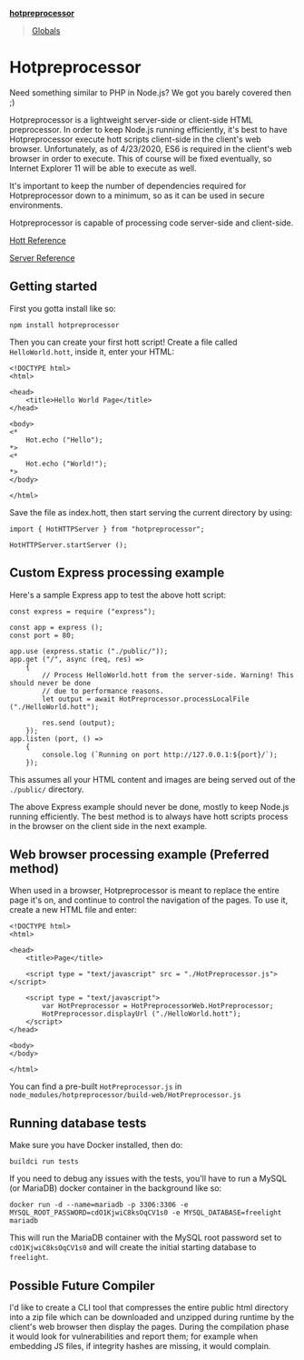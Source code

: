 **[hotpreprocessor](README.md)**

> [Globals](globals.md)

# Hotpreprocessor
Need something similar to PHP in Node.js? We got you barely covered then ;)

Hotpreprocessor is a lightweight server-side or client-side HTML preprocessor. In order to keep Node.js running efficiently, it's best to have Hotpreprocessor execute hott scripts client-side in the client's web browser. Unfortunately, as of 4/23/2020, ES6 is required in the client's web browser in order to execute. This of course will be fixed eventually, so Internet Explorer 11 will be able to execute as well.

It's important to keep the number of dependencies required for Hotpreprocessor down to a minimum, so as it can be used in secure environments.

Hotpreprocessor is capable of processing code server-side and client-side.

[Hott Reference](./docs/classes/hot.md)

[Server Reference](./docs/globals.md)

## Getting started
First you gotta install like so:

	npm install hotpreprocessor

Then you can create your first hott script! Create a file called ```HelloWorld.hott```, inside it, enter your HTML:

	<!DOCTYPE html>
	<html>

	<head>
		<title>Hello World Page</title>
	</head>
	
	<body>
	<*
		Hot.echo ("Hello");
	*>
	<*
		Hot.echo ("World!");
	*>
	</body>
	
	</html>

Save the file as index.hott, then start serving the current directory by using:

	import { HotHTTPServer } from "hotpreprocessor";

	HotHTTPServer.startServer ();

## Custom Express processing example
Here's a sample Express app to test the above hott script:

	const express = require ("express");

	const app = express ();
	const port = 80;

	app.use (express.static ("./public/"));
	app.get ("/", async (req, res) => 
		{
			// Process HelloWorld.hott from the server-side. Warning! This should never be done
			// due to performance reasons.
			let output = await HotPreprocessor.processLocalFile ("./HelloWorld.hott");

			res.send (output);
		});
	app.listen (port, () =>
		{
			console.log (`Running on port http://127.0.0.1:${port}/`);
		});

This assumes all your HTML content and images are being served out of the ```./public/``` directory.

The above Express example should never be done, mostly to keep Node.js running efficiently. The best method is to always have hott scripts process in the browser on the client side in the next example.

## Web browser processing example (Preferred method)
When used in a browser, Hotpreprocessor is meant to replace the entire page it's on, and continue to control the navigation of the pages. To use it, create a new HTML file and enter:

	<!DOCTYPE html>
	<html>

	<head>
		<title>Page</title>

		<script type = "text/javascript" src = "./HotPreprocessor.js"></script>

		<script type = "text/javascript">
			var HotPreprocessor = HotPreprocessorWeb.HotPreprocessor;
			HotPreprocessor.displayUrl ("./HelloWorld.hott");
		</script>
	</head>

	<body>
	</body>

	</html>

You can find a pre-built ```HotPreprocessor.js``` in ```node_modules/hotpreprocessor/build-web/HotPreprocessor.js```

## Running database tests
Make sure you have Docker installed, then do:

	buildci run tests

If you need to debug any issues with the tests, you'll have to run a MySQL (or MariaDB) docker container in the background like so:

	docker run -d --name=mariadb -p 3306:3306 -e MYSQL_ROOT_PASSWORD=cdO1KjwiC8ksOqCV1s0 -e MYSQL_DATABASE=freelight mariadb

This will run the MariaDB container with the MySQL root password set to ```cdO1KjwiC8ksOqCV1s0``` and will create the initial starting database to ```freelight```.

## Possible Future Compiler
I'd like to create a CLI tool that compresses the entire public html directory into a zip file which can be downloaded and unzipped during runtime by the client's web browser then display the pages. During the compilation phase it would look for vulnerabilities and report them; for example when embedding JS files, if integrity hashes are missing, it would complain.
